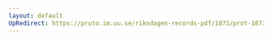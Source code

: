 ```yaml
---
layout: default
UpRedirect: https://pruto.im.uu.se/riksdagen-records-pdf/1873/prot-1873--ak--308/prot-1873--ak--308_009.pdf
---
```

